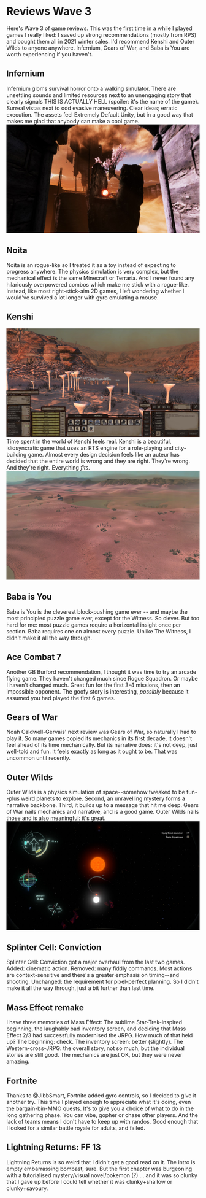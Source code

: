 # Reviews Wave 3
Here's Wave 3 of game reviews. This was the first time in a while I played games I really liked:  I saved up strong recommendations (mostly from RPS) and bought them all in 2021 winter sales. I'd recommend Kenshi and Outer Wilds to anyone anywhere. Infernium, Gears of War, and Baba is You are worth experiencing if you haven't.
## Infernium
Infernium gloms survival horror onto a walking simulator. There are unsettling sounds and limited resources next to an unengaging story that clearly signals THIS IS ACTUALLY HELL (spoiler: it's the name of the game). Surreal vistas next to odd evasive maneuvering. Clear ideas; erratic execution. The assets feel Extremely Default Unity, but in a good way that makes me glad that anybody can make a cool game.
![An arch frames some craggy blocks topped by a pink-blossoming tree. A glowing orb sits on the crag. In the background, swirling clouds above and below, and an upside-down castle.](infernium.jpg)
## Noita
Noita is an rogue-like so I treated it as a toy instead of expecting to progress anywhere. The physics simulation is very complex, but the mechanical effect is the same Minecraft or Terraria. And I never found any hilariously overpowered combos which make me stick with a rogue-like. Instead, like most right-stick-aim 2D games, I left wondering whether I would've survived a lot longer with gyro emulating a mouse.
## Kenshi
![A desert canyon. In the foreground, 4-5 metre mushrooms. In the middle distance, a small group of people on the desert floor with names over their heads. In the distance, twisted rusted metal and rising canyon walls. In front of everything, a wildly overcomplicated user interface.](kenshi-1.jpg)
Time spent in the world of Kenshi feels real. Kenshi is a beautiful, idiosyncratic game that uses an RTS engine for a role-playing and city-building game. Almost every design decision feels like an auteur has decided that the entire world is wrong and they are right. They're wrong. And they're right. Everything *fits*.
![A vast pink desert with an oasis in the distance and mountains beyond that. A small tribe of people runs toward a small cluster of houses by the oasis.](kenshi-2.jpg)
## Baba is You
Baba is You is the cleverest block-pushing game ever -- and maybe the most principled puzzle game ever, except for the Witness. So clever. But too hard for me: most puzzle games require a horizontal insight once per section. Baba requires one on almost every puzzle. Unlike The Witness, I didn't make it all the way through. 
## Ace Combat 7
Another GB Burford recommendation, I thought it was time to try an arcade flying game. They haven't changed much since Rogue Squadron. Or maybe I haven't changed much. Great fun for the first 3-4 missions, then an impossible opponent.
The goofy story is interesting, *possibly* because it assumed you had played the first 6 games.
## Gears of War
Noah Caldwell-Gervais' next review was Gears of War, so naturally I had to play it. So many games copied its mechanics in its first decade, it doesn't feel ahead of its time mechanically. But its narrative does: it's not deep, just well-told and fun. It feels exactly as long as it ought to be. That was uncommon until recently.
## Outer Wilds
Outer Wilds is a physics simulation of space--somehow tweaked to be fun--plus weird planets to explore. Second, an unravelling mystery forms a narrative backbone. Third, it builds up to a message that hit me deep. Gears of War nails mechanics and narrative, and is a good game. Outer Wilds nails those and is also meaningful: it's great.
![An orange sun in the blackness of space is reflected in an odd way at the bottom of the screen. A UI shows location and orientation on a planet, and oxygen and fuel remaining.](outer-wilds.jpg)
## Splinter Cell: Conviction
Splinter Cell: Conviction got a major overhaul from the last two games. Added: cinematic action. Removed: many fiddly commands. Most actions are context-sensitive and there's a greater emphasis on timing--and shooting. Unchanged: the requirement for pixel-perfect planning. So I didn't make it all the way through, just a bit further than last time.
## Mass Effect remake
I have three memories of Mass Effect: The sublime Star-Trek-inspired beginning, the laughably bad inventory screen, and deciding that Mass Effect 2/3 had successfully modernised the JRPG. How much of that held up? The beginning: check. The inventory screen: better (slightly). The Western-cross-JRPG: the overall story, not so much, but the individual stories are still good. The mechanics are just OK, but they were never amazing.
## Fortnite
Thanks to @JibbSmart, Fortnite added gyro controls, so I decided to give it another try. This time I played enough to appreciate what it's doing, even the bargain-bin-MMO quests. It's to give you a choice of what to do in the long gathering phase. You can vibe, gopher or chase other players. And the lack of teams means I don't have to keep up with randos. Good enough that I looked for a similar battle royale for adults, and failed.
## Lightning Returns: FF 13
Lightning Returns is so weird that I didn't get a good read on it. The intro is empty embarrassing bombast, sure. But the first chapter was burgeoning with a tutorialised mystery/visual novel/pokemon (?) ... and it was so clunky that I gave up before I could tell whether it was clunky+shallow or clunky+savoury.